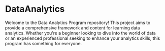 # DataAnalytics
Welcome to the Data Analytics Program repository! This project aims to provide a comprehensive framework and content for learning data analytics. Whether you're a beginner looking to dive into the world of data or an experienced professional seeking to enhance your analytics skills, this program has something for everyone.
